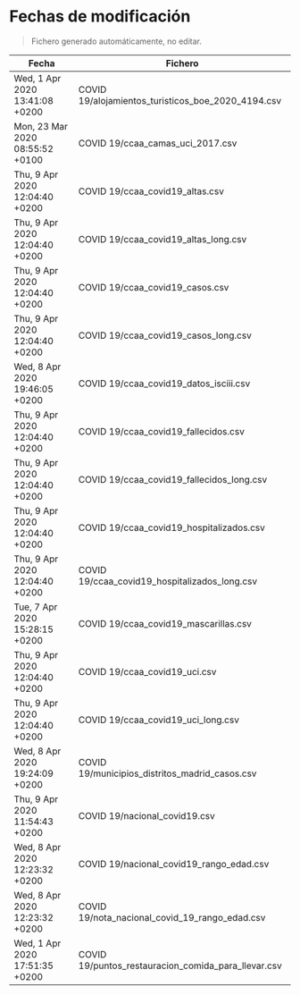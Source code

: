 # Fechas de modificación

> Fichero generado automáticamente, no editar.

| Fecha                           | Fichero                  |
|---------------------------------|--------------------------|
| Wed, 1 Apr 2020 13:41:08 +0200  | COVID 19/alojamientos_turisticos_boe_2020_4194.csv |
| Mon, 23 Mar 2020 08:55:52 +0100  | COVID 19/ccaa_camas_uci_2017.csv |
| Thu, 9 Apr 2020 12:04:40 +0200  | COVID 19/ccaa_covid19_altas.csv |
| Thu, 9 Apr 2020 12:04:40 +0200  | COVID 19/ccaa_covid19_altas_long.csv |
| Thu, 9 Apr 2020 12:04:40 +0200  | COVID 19/ccaa_covid19_casos.csv |
| Thu, 9 Apr 2020 12:04:40 +0200  | COVID 19/ccaa_covid19_casos_long.csv |
| Wed, 8 Apr 2020 19:46:05 +0200  | COVID 19/ccaa_covid19_datos_isciii.csv |
| Thu, 9 Apr 2020 12:04:40 +0200  | COVID 19/ccaa_covid19_fallecidos.csv |
| Thu, 9 Apr 2020 12:04:40 +0200  | COVID 19/ccaa_covid19_fallecidos_long.csv |
| Thu, 9 Apr 2020 12:04:40 +0200  | COVID 19/ccaa_covid19_hospitalizados.csv |
| Thu, 9 Apr 2020 12:04:40 +0200  | COVID 19/ccaa_covid19_hospitalizados_long.csv |
| Tue, 7 Apr 2020 15:28:15 +0200  | COVID 19/ccaa_covid19_mascarillas.csv |
| Thu, 9 Apr 2020 12:04:40 +0200  | COVID 19/ccaa_covid19_uci.csv |
| Thu, 9 Apr 2020 12:04:40 +0200  | COVID 19/ccaa_covid19_uci_long.csv |
| Wed, 8 Apr 2020 19:24:09 +0200  | COVID 19/municipios_distritos_madrid_casos.csv |
| Thu, 9 Apr 2020 11:54:43 +0200  | COVID 19/nacional_covid19.csv |
| Wed, 8 Apr 2020 12:23:32 +0200  | COVID 19/nacional_covid19_rango_edad.csv |
| Wed, 8 Apr 2020 12:23:32 +0200  | COVID 19/nota_nacional_covid_19_rango_edad.csv |
| Wed, 1 Apr 2020 17:51:35 +0200  | COVID 19/puntos_restauracion_comida_para_llevar.csv |
